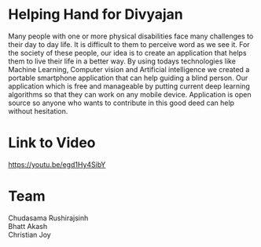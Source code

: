 # Helping Hand for Divyajan
 
Many people with one or more physical disabilities face many challenges to their day to day life. It is difficult to them to perceive word as we see it. For the society of these people, our idea is to create an application that helps them to live their life in a better way. By using todays technologies like Machine Learning, Computer vision and Artificial intelligence we created a portable smartphone application that can help guiding a blind person. Our application which is free and manageable by putting current deep learning algorithms so that they can work on any mobile device. Application is open source so anyone who wants to contribute in this good deed can help without hesitation.

# Link to Video

https://youtu.be/egd1Hy4SibY


# Team

Chudasama Rushirajsinh  
Bhatt Akash  
Christian Joy  

